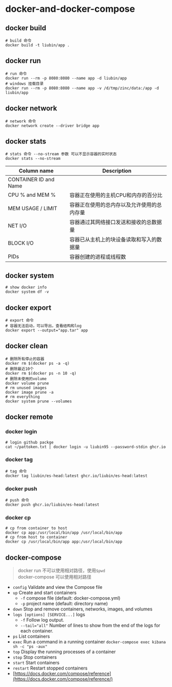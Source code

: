 # docker-and-docker-compose

## docker build

```shell
# build 命令
docker build -t liubin/app .
```

## docker run

```shell
# run 命令
docker run --rm -p 8080:8080 --name app -d liubin/app
# windows 挂载目录
docker run --rm -p 8080:8080 --name app -v /d/tmp/zinc/data:/app -d liubin/app
```

## docker network

```shell
# network 命令
docker network create --driver bridge app
```

## docker stats

```shell
# stats 命令 --no-stream 参数 可以不显示容器的实时状态
docker stats --no-stream
```

| Column name           | Description           |
|-----------------------|-----------------------|
| CONTAINER ID and Name |                       |
| CPU % and MEM %       | 容器正在使用的主机CPU和内存的百分比   |
| MEM USAGE / LIMIT     | 容器正在使用的总内存以及允许使用的总内存量 |
| NET I/O               | 容器通过其网络接口发送和接收的总数据量   |
| BLOCK I/O             | 容器已从主机上的块设备读取和写入的数据量  |
| PIDs                  | 容器创建的进程或线程数           |

## docker system

```shell
# show docker info
docker system df -v
```

## docker export

```shell
# export 命令
# 容器无法启动，可以导出，查看结构和log
docker export --output="app.tar" app
```

## docker clean

```shell
# 删除所有停止的容器
docker rm $(docker ps -a -q)
# 删除最近10个
docker rm $(docker ps -n 10 -q)
# 删除未使用的volume
docker volume prune
# rm unused images
docker image prune -a
# rm everything
docker system prune --volumes
```

## docker remote

### docker login

```shell
# login github packge
cat ~/pattoken.txt | docker login -u liubin95 --password-stdin ghcr.io
```

### docker tag

```shell
# tag 命令
docker tag liubin/es-head:latest ghcr.io/liubin/es-head:latest
```

### docker push

```shell
# push 命令
docker push ghcr.io/liubin/es-head:latest
```

### docker cp

```shell
# cp from container to host
docker cp app:/usr/local/bin/app /usr/local/bin/app
# cp from host to container
docker cp /usr/local/bin/app app:/usr/local/bin/app
```

## docker-compose

> docker run 不可以使用相对路径，使用`$pwd`</br>
> docker-compose 可以使用相对路径

- `config`  Validate and view the Compose file
- `up`  Create and start containers
  - `-f` compose file (default: docker-compose.yml)
  - `-p` project name (default: directory name)
- `down`  Stop and remove containers, networks, images, and volumes
- `logs [options] [SERVICE...]` logs
  - `-f`   Follow log output.
  - `--tail="all"` Number of lines to show from the end of the logs for each container.
- `ps`  List containers
- `exec`  Run a command in a running container `docker-compose exec kibana sh -c "ps -aux"`
- `top`  Display the running processes of a container
- `stop`  Stop containers
- `start`  Start containers
- `restart`  Restart stopped containers
- [https://docs.docker.com/compose/reference](https://docs.docker.com/compose/reference/)
